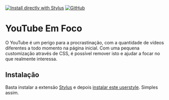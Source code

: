 [![Install directly with Stylus](https://img.shields.io/badge/Install%20directly%20with-Stylus-00adad?style=flat-square)](https://github.com/raulcraveiro/youtube-em-foco/raw/main/youtube-em-foco.user.css) [![GitHub](https://img.shields.io/github/license/raulcraveiro/youtube-em-foco?style=flat-square)](https://github.com/raulcraveiro/youtube-em-foco/blob/main/LICENSE)

# YouTube Em Foco

O YouTube é um perigo para a procrastinação, com a quantidade de vídeos diferentes a todo momento na página inicial. Com uma pequena customização através de CSS, é possível remover isto e ajudar a focar no que realmente interessa.

## Instalação

Basta instalar a extensão [Stylus](https://github.com/openstyles/stylus) e depois [instalar este userstyle](https://raw.githubusercontent.com/raulcraveiro/youtube-em-foco/main/youtube-em-foco.user.css). Simples assim.

